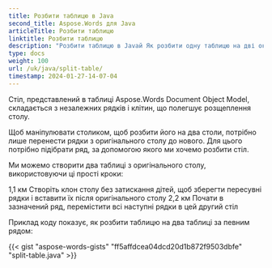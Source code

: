 ```yaml
---
title: Розбити таблицю в Java
second_title: Aspose.Words для Java
articleTitle: Розбити таблицю
linktitle: Розбити таблицю
description: "Розбити таблицю в Javaй Як розбити одну таблицю на дві окремі столи Javaй"
type: docs
weight: 100
url: /uk/java/split-table/
timestamp: 2024-01-27-14-07-04
---
```


Стіл, представлений в таблиці Aspose.Words Document Object Model, складається з незалежних рядків і клітин, що полегшує розщеплення столу.

Щоб маніпулювати столиком, щоб розбити його на два столи, потрібно лише перенести рядки з оригінального столу до нового. Для цього потрібно підібрати ряд, за допомогою якого ми хочемо розбити стіл.

Ми можемо створити два таблиці з оригінального столу, використовуючи ці прості кроки:

1,1 км Створіть клон столу без затискання дітей, щоб зберегти пересувні рядки і вставити їх після оригінального столу
2,2 км Почати в зазначений ряд, перемістити всі наступні рядки в цей другий стіл

Приклад коду показує, як розбити таблицю на два таблиці за певним рядом:

{{< gist "aspose-words-gists" "ff5affdcea04dcd20d1b872f9503dbfe" "split-table.java" >}}
